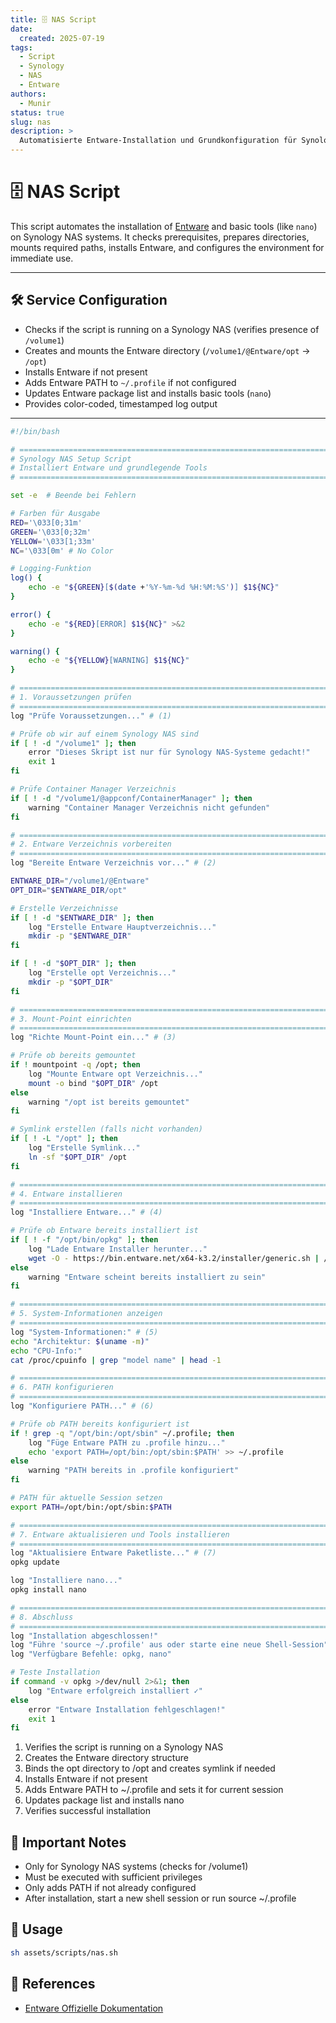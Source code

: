 ```yaml
---
title: 🗄️ NAS Script
date:
  created: 2025-07-19
tags:
  - Script
  - Synology
  - NAS
  - Entware
authors:
  - Munir
status: true
slug: nas
description: >
  Automatisierte Entware-Installation und Grundkonfiguration für Synology NAS Systeme.
---
```


# 🗄️ NAS Script

This script automates the installation of [Entware](https://entware.net/) and basic tools (like `nano`) on Synology NAS systems. It checks prerequisites, prepares directories, mounts required paths, installs Entware, and configures the environment for immediate use.

<!-- more -->

---

## 🛠️ Service Configuration

- Checks if the script is running on a Synology NAS (verifies presence of `/volume1`)
- Creates and mounts the Entware directory (`/volume1/@Entware/opt` → `/opt`)
- Installs Entware if not present
- Adds Entware PATH to `~/.profile` if not configured
- Updates Entware package list and installs basic tools (`nano`)
- Provides color-coded, timestamped log output

---

```sh linenums="1"
#!/bin/bash

# =============================================================================
# Synology NAS Setup Script
# Installiert Entware und grundlegende Tools
# =============================================================================

set -e  # Beende bei Fehlern

# Farben für Ausgabe
RED='\033[0;31m'
GREEN='\033[0;32m'
YELLOW='\033[1;33m'
NC='\033[0m' # No Color

# Logging-Funktion
log() {
    echo -e "${GREEN}[$(date +'%Y-%m-%d %H:%M:%S')] $1${NC}"
}

error() {
    echo -e "${RED}[ERROR] $1${NC}" >&2
}

warning() {
    echo -e "${YELLOW}[WARNING] $1${NC}"
}

# =============================================================================
# 1. Voraussetzungen prüfen
# =============================================================================
log "Prüfe Voraussetzungen..." # (1)

# Prüfe ob wir auf einem Synology NAS sind
if [ ! -d "/volume1" ]; then
    error "Dieses Skript ist nur für Synology NAS-Systeme gedacht!"
    exit 1
fi

# Prüfe Container Manager Verzeichnis
if [ ! -d "/volume1/@appconf/ContainerManager" ]; then
    warning "Container Manager Verzeichnis nicht gefunden"
fi

# =============================================================================
# 2. Entware Verzeichnis vorbereiten
# =============================================================================
log "Bereite Entware Verzeichnis vor..." # (2)

ENTWARE_DIR="/volume1/@Entware"
OPT_DIR="$ENTWARE_DIR/opt"

# Erstelle Verzeichnisse
if [ ! -d "$ENTWARE_DIR" ]; then
    log "Erstelle Entware Hauptverzeichnis..."
    mkdir -p "$ENTWARE_DIR"
fi

if [ ! -d "$OPT_DIR" ]; then
    log "Erstelle opt Verzeichnis..."
    mkdir -p "$OPT_DIR"
fi

# =============================================================================
# 3. Mount-Point einrichten
# =============================================================================
log "Richte Mount-Point ein..." # (3)

# Prüfe ob bereits gemountet
if ! mountpoint -q /opt; then
    log "Mounte Entware opt Verzeichnis..."
    mount -o bind "$OPT_DIR" /opt
else
    warning "/opt ist bereits gemountet"
fi

# Symlink erstellen (falls nicht vorhanden)
if [ ! -L "/opt" ]; then
    log "Erstelle Symlink..."
    ln -sf "$OPT_DIR" /opt
fi

# =============================================================================
# 4. Entware installieren
# =============================================================================
log "Installiere Entware..." # (4)

# Prüfe ob Entware bereits installiert ist
if [ ! -f "/opt/bin/opkg" ]; then
    log "Lade Entware Installer herunter..."
    wget -O - https://bin.entware.net/x64-k3.2/installer/generic.sh | /bin/sh
else
    warning "Entware scheint bereits installiert zu sein"
fi

# =============================================================================
# 5. System-Informationen anzeigen
# =============================================================================
log "System-Informationen:" # (5)
echo "Architektur: $(uname -m)"
echo "CPU-Info:"
cat /proc/cpuinfo | grep "model name" | head -1

# =============================================================================
# 6. PATH konfigurieren
# =============================================================================
log "Konfiguriere PATH..." # (6)

# Prüfe ob PATH bereits konfiguriert ist
if ! grep -q "/opt/bin:/opt/sbin" ~/.profile; then
    log "Füge Entware PATH zu .profile hinzu..."
    echo 'export PATH=/opt/bin:/opt/sbin:$PATH' >> ~/.profile
else
    warning "PATH bereits in .profile konfiguriert"
fi

# PATH für aktuelle Session setzen
export PATH=/opt/bin:/opt/sbin:$PATH

# =============================================================================
# 7. Entware aktualisieren und Tools installieren
# =============================================================================
log "Aktualisiere Entware Paketliste..." # (7)
opkg update

log "Installiere nano..."
opkg install nano

# =============================================================================
# 8. Abschluss
# =============================================================================
log "Installation abgeschlossen!"
log "Führe 'source ~/.profile' aus oder starte eine neue Shell-Session"
log "Verfügbare Befehle: opkg, nano"

# Teste Installation
if command -v opkg >/dev/null 2>&1; then
    log "Entware erfolgreich installiert ✓"
else
    error "Entware Installation fehlgeschlagen!"
    exit 1
fi
```

1. Verifies the script is running on a Synology NAS
2. Creates the Entware directory structure
3. Binds the opt directory to /opt and creates symlink if needed
4. Installs Entware if not present
5. Adds Entware PATH to ~/.profile and sets it for current session
6. Updates package list and installs nano
7. Verifies successful installation

## 🔐 Important Notes

- Only for Synology NAS systems (checks for /volume1)
- Must be executed with sufficient privileges
- Only adds PATH if not already configured
- After installation, start a new shell session or run source ~/.profile

## 🚀 Usage

```bash
sh assets/scripts/nas.sh
```

## 🔗 References

- [Entware Offizielle Dokumentation](https://github.com/Entware/Entware/wiki) 
